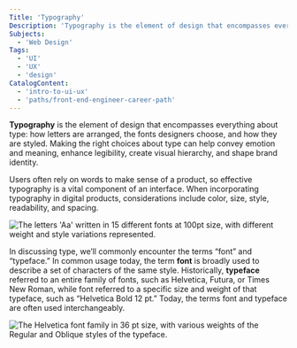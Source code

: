 ```yaml
---
Title: 'Typography'
Description: 'Typography is the element of design that encompasses everything about type: how letters are arranged, the fonts designers choose, and how they are styled.'
Subjects:
  - 'Web Design'
Tags:
  - 'UI'
  - 'UX'
  - 'design'
CatalogContent:
  - 'intro-to-ui-ux'
  - 'paths/front-end-engineer-career-path'
---
```


**Typography** is the element of design that encompasses everything about type: how letters are arranged, the fonts designers choose, and how they are styled. Making the right choices about type can help convey emotion and meaning, enhance legibility, create visual hierarchy, and shape brand identity.

Users often rely on words to make sense of a product, so effective typography is a vital component of an interface. When incorporating typography in digital products, considerations include color, size, style, readability, and spacing.

![The letters 'Aa' written in 15 different fonts at 100pt size, with different weight and style variations represented.](https://raw.githubusercontent.com/Codecademy/docs/main/media/typography.png)

In discussing type, we’ll commonly encounter the terms “font” and “typeface.” In common usage today, the term **font** is broadly used to describe a set of characters of the same style. Historically, **typeface** referred to an entire family of fonts, such as Helvetica, Futura, or Times New Roman, while font referred to a specific size and weight of that typeface, such as “Helvetica Bold 12 pt.” Today, the terms font and typeface are often used interchangeably.

![The Helvetica font family in 36 pt size, with various weights of the Regular and Oblique styles of the typeface.](https://raw.githubusercontent.com/Codecademy/docs/main/media/helvetica-family.png)
